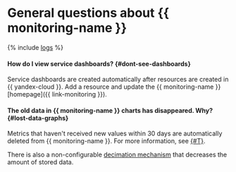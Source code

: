 # General questions about {{ monitoring-name }}

{% include [logs](../logs.md) %}

#### How do I view service dashboards? {#dont-see-dashboards}

Service dashboards are created automatically after resources are created in {{ yandex-cloud }}. Add a resource and update the {{ monitoring-name }} [homepage]({{ link-monitoring }}).

#### The old data in {{ monitoring-name }} charts has disappeared. Why? {#lost-data-graphs}

Metrics that haven't received new values within 30 days are automatically deleted from {{ monitoring-name }}. For more information, see [{#T}](../../monitoring/concepts/ttl.md).

There is also a non-configurable [decimation mechanism](../../monitoring/concepts/decimation.md) that decreases the amount of stored data.

